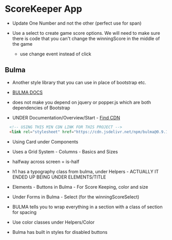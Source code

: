 # ScoreKeeper App

- Update One Number and not the other (perfect use for span)

- Use a select to create game score options. We will need to make sure there is code that you can't change the winningScore in the middle of the game
  - use change event instead of click

## Bulma
- Another style library that you can use in place of bootstrap etc.
* [BULMA DOCS](https://bulma.io/)
- does not make you depend on jquery or popper.js which are both dependencies of Bootstrap
* UNDER Documentation/Overview/Start - [Find CDN](https://bulma.io/documentation/overview/start/) 
```html
  <!-- USING THIS MIN CDN LINK FOR THIS PROJECT -->
  <link rel="stylesheet" href="https://cdn.jsdelivr.net/npm/bulma@0.9.1/css/bulma.min.css">
```

* Using Card under Components
* Uses a Grid System - Columns - Basics and Sizes
* halfway across screen = is-half
* h1 has a typography class from bulma, under Helpers - ACTUALLY IT ENDED UP BEING UNDER ELEMENTS/TITLE
* Elements - Buttons in Bulma - For Score Keeping, color and size
* Under Forms in Bulma - Select (for the winningScoreSelect)

* BULMA tells you to wrap everything in a section with a class of section for spacing

* Use color classes under Helpers/Color
* Bulma has built in styles for disabled buttons




